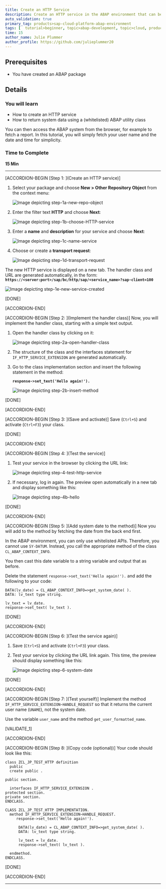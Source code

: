 ```yaml
---
title: Create an HTTP Service
description: Create an HTTP service in the ABAP environment that can be called from the browser.
auto_validation: true
primary_tag: products>sap-cloud-platform-abap-environment
tags: [  tutorial>beginner, topic>abap-development, topic>cloud, products>sap-cloud-platform ]
time: 15
author_name: Julie Plummer
author_profile: https://github.com/julieplummer20
---
```


## Prerequisites  
 -	You have created an ABAP package

## Details
### You will learn  
  - How to create an HTTP service
  -	How to return system data using a (whitelisted) ABAP utility class

You can then access the ABAP system from the browser, for example to fetch a report. In this tutorial, you will simply fetch your user name and the date and time for simplicity.


### Time to Complete
**15 Min**

---

[ACCORDION-BEGIN [Step 1: ](Create an HTTP service)]
1. Select your package and choose **New > Other Repository Object** from the context menu:

    ![Image depicting step-1a-new-repo-object](step-1a-new-repo-object.png)

2. Enter the filter text **HTTP** and choose **Next**:

    ![Image depicting step-1b-choose-HTTP-service](step-1b-choose-HTTP-service.png)

3. Enter a **name** and **description** for your service and choose **Next**:

    ![Image depicting step-1c-name-service](step-1c-name-service.png)

4. Choose or create a **transport request**:

    ![Image depicting step-1d-transport-request](step-1d-transport-request.png)

The new HTTP service is displayed on a new tab. The handler class and URL are generated automatically, in the form:
**`https://<server:port>/sap/bc/http/sap/<service_name>?sap-client=100`**

![Image depicting step-1e-new-service-created](step-1e-new-service-created.png)

[DONE]

[ACCORDION-END]

[ACCORDION-BEGIN [Step 2: ](Implement the handler class)]
Now, you will implement the handler class, starting with a simple text output.

1. Open the handler class by clicking on it:

    ![Image depicting step-2a-open-handler-class](step-2a-open-handler-class.png)

2. The structure of the class and the interfaces statement for `IF_HTTP_SERVICE_EXTENSION` are generated automatically.
3. Go to the class implementation section and insert the following statement in the method:

    **`response->set_text('Hello again!').`**

    ![Image depicting step-2b-insert-method](step-2b-insert-method.png)

[DONE]

[ACCORDION-END]

[ACCORDION-BEGIN [Step 3: ](Save and activate)]
Save (`Ctrl+S`) and activate (`Ctrl+F3`) your class.

[DONE]

[ACCORDION-END]

[ACCORDION-BEGIN [Step 4: ](Test the service)]
1. Test your service in the browser by clicking the URL link:

    ![Image depicting step-4-test-http-service](step-4-test-http-service.png)

2. If necessary, log in again. The preview open automatically in a new tab and display something like this:

    ![Image depicting step-4b-hello](step-4b-hello.png)

[DONE]

[ACCORDION-END]

[ACCORDION-BEGIN [Step 5: ](Add system date to the method)]
Now you will add to the method by fetching the date from the back end first.

In the ABAP environment, you can only use whitelisted APIs. Therefore, you cannot use `SY-DATUM`. Instead, you call the appropriate method of the class `CL_ABAP_CONTEXT_INFO`.

You then cast this date variable to a string variable and output that as before.

Delete the statement `response->set_text('Hello again!').` and add the following to your code:

```ABAP
DATA(lv_date) = CL_ABAP_CONTEXT_INFO=>get_system_date( ).
DATA: lv_text type string.

lv_text = lv_date.
response->set_text( lv_text ).
```

[DONE]

[ACCORDION-END]

[ACCORDION-BEGIN [Step 6: ](Test the service again)]
1. Save (`Ctrl+S`) and activate (`Ctrl+F3`) your class.
2. Test your service by clicking the URL link again. This time, the preview should display something like this:

    ![Image depicting step-6-system-date](step-6-system-date.png)

[DONE]

[ACCORDION-END]

[ACCORDION-BEGIN [Step 7: ](Test yourself)]
Implement the method `IF_HTTP_SERVICE_EXTENSION~HANDLE_REQUEST` so that it returns the current user name (`UNAME`), not the system date.

Use the variable `user_name` and the method `get_user_formatted_name`.

[VALIDATE_1]

[ACCORDION-END]

[ACCORDION-BEGIN [Step 8: ](Copy code (optional))]
Your code should look like this:

```ABAP
class ZCL_JP_TEST_HTTP definition
  public
  create public .

public section.

  interfaces IF_HTTP_SERVICE_EXTENSION .
protected section.
private section.
ENDCLASS.

CLASS ZCL_JP_TEST_HTTP IMPLEMENTATION.
  method IF_HTTP_SERVICE_EXTENSION~HANDLE_REQUEST.
     response->set_text('Hello again!').

      DATA(lv_date) = CL_ABAP_CONTEXT_INFO=>get_system_date( ).
      DATA: lv_text type string.

      lv_text = lv_date.
      response->set_text( lv_text ).

  endmethod.
ENDCLASS.
```

[DONE]

[ACCORDION-END]

---
